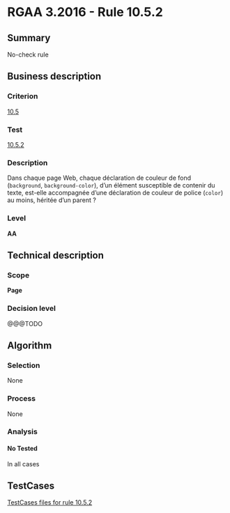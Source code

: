 # RGAA 3.2016 - Rule 10.5.2

## Summary
No-check rule


## Business description

### Criterion
[10.5](http://references.modernisation.gouv.fr/rgaa-accessibilite/2016/criteres.html#crit-10-5)

### Test
[10.5.2](http://references.modernisation.gouv.fr/rgaa-accessibilite/2016/criteres.html#test-10-5-2)

### Description
<div lang="fr">Dans chaque page Web, chaque d&#xE9;claration de couleur de fond (<code lang="en">background</code>, <code lang="en">background-color</code>), d&#x2019;un &#xE9;l&#xE9;ment susceptible de contenir du texte, est-elle accompagn&#xE9;e d&#x2019;une d&#xE9;claration de couleur de police (<code lang="en">color</code>) au moins, h&#xE9;rit&#xE9;e d&#x2019;un parent&nbsp;?</div>

### Level
**AA**


## Technical description

### Scope
**Page**

### Decision level
@@@TODO


## Algorithm

### Selection
None

### Process
None

### Analysis

#### No Tested
In all cases


##  TestCases

[TestCases files for rule 10.5.2](https://github.com/Asqatasun/Asqatasun/tree/develop/rules/rules-rgaa3.2016/src/test/resources/testcases/rgaa32016/Rgaa32016Rule100502/)


